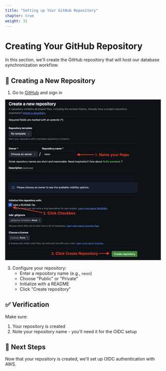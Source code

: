 ```yaml
---
title: "Setting up Your GitHub Repository"
chapter: true
weight: 31
---
```


# Creating Your GitHub Repository

In this section, we'll create the GitHub repository that will host our database synchronization workflow.

## 🚀 Creating a New Repository

1. Go to [GitHub](https://github.com/new) and sign in

![Create New Repo](/images/create-new-repo.png)

3. Configure your repository:
   - Enter a repository name (e.g., `neon`)
   - Choose "Public" or "Private"
   - Initialize with a README
   - Click "Create repository"

## ✅ Verification

Make sure:
1. Your repository is created
2. Note your repository name - you'll need it for the OIDC setup

## 🎯 Next Steps

Now that your repository is created, we'll set up OIDC authentication with AWS.
